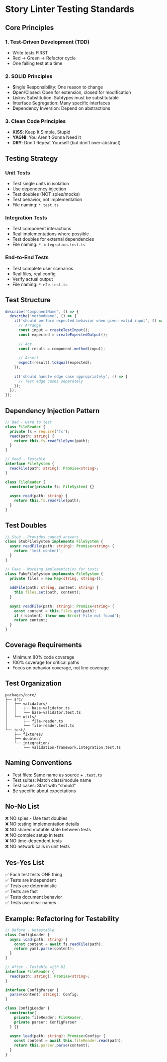 # Story Linter Testing Standards

## Core Principles

### 1. Test-Driven Development (TDD)
- Write tests FIRST
- Red → Green → Refactor cycle
- One failing test at a time

### 2. SOLID Principles
- **S**ingle Responsibility: One reason to change
- **O**pen/Closed: Open for extension, closed for modification
- **L**iskov Substitution: Subtypes must be substitutable
- **I**nterface Segregation: Many specific interfaces
- **D**ependency Inversion: Depend on abstractions

### 3. Clean Code Principles
- **KISS**: Keep It Simple, Stupid
- **YAGNI**: You Aren't Gonna Need It
- **DRY**: Don't Repeat Yourself (but don't over-abstract)

## Testing Strategy

### Unit Tests
- Test single units in isolation
- Use dependency injection
- Test doubles (NOT spies/mocks)
- Test behavior, not implementation
- File naming: `*.test.ts`

### Integration Tests
- Test component interactions
- Real implementations where possible
- Test doubles for external dependencies
- File naming: `*.integration.test.ts`

### End-to-End Tests
- Test complete user scenarios
- Real files, real config
- Verify actual output
- File naming: `*.e2e.test.ts`

## Test Structure

```typescript
describe('ComponentName', () => {
  describe('methodName', () => {
    it('should perform expected behavior when given valid input', () => {
      // Arrange
      const input = createTestInput();
      const expected = createExpectedOutput();
      
      // Act
      const result = component.method(input);
      
      // Assert
      expect(result).toEqual(expected);
    });
    
    it('should handle edge case appropriately', () => {
      // Test edge cases separately
    });
  });
});
```

## Dependency Injection Pattern

```typescript
// Bad - Hard to test
class FileReader {
  private fs = require('fs');
  read(path: string) {
    return this.fs.readFileSync(path);
  }
}

// Good - Testable
interface FileSystem {
  readFile(path: string): Promise<string>;
}

class FileReader {
  constructor(private fs: FileSystem) {}
  
  async read(path: string) {
    return this.fs.readFile(path);
  }
}
```

## Test Doubles

```typescript
// Stub - Provides canned answers
class StubFileSystem implements FileSystem {
  async readFile(path: string): Promise<string> {
    return 'test content';
  }
}

// Fake - Working implementation for tests
class FakeFileSystem implements FileSystem {
  private files = new Map<string, string>();
  
  addFile(path: string, content: string) {
    this.files.set(path, content);
  }
  
  async readFile(path: string): Promise<string> {
    const content = this.files.get(path);
    if (!content) throw new Error('File not found');
    return content;
  }
}
```

## Coverage Requirements

- Minimum 80% code coverage
- 100% coverage for critical paths
- Focus on behavior coverage, not line coverage

## Test Organization

```
packages/core/
├── src/
│   ├── validators/
│   │   ├── base-validator.ts
│   │   └── base-validator.test.ts
│   └── utils/
│       ├── file-reader.ts
│       └── file-reader.test.ts
└── test/
    ├── fixtures/
    ├── doubles/
    └── integration/
        └── validation-framework.integration.test.ts
```

## Naming Conventions

- Test files: Same name as source + `.test.ts`
- Test suites: Match class/module name
- Test cases: Start with "should"
- Be specific about expectations

## No-No List

❌ NO spies - Use test doubles  
❌ NO testing implementation details  
❌ NO shared mutable state between tests  
❌ NO complex setup in tests  
❌ NO time-dependent tests  
❌ NO network calls in unit tests  

## Yes-Yes List

✅ Each test tests ONE thing  
✅ Tests are independent  
✅ Tests are deterministic  
✅ Tests are fast  
✅ Tests document behavior  
✅ Tests use clear names  

## Example: Refactoring for Testability

```typescript
// Before - Untestable
class ConfigLoader {
  async load(path: string) {
    const content = await fs.readFile(path);
    return yaml.parse(content);
  }
}

// After - Testable with DI
interface FileReader {
  read(path: string): Promise<string>;
}

interface ConfigParser {
  parse(content: string): Config;
}

class ConfigLoader {
  constructor(
    private fileReader: FileReader,
    private parser: ConfigParser
  ) {}
  
  async load(path: string): Promise<Config> {
    const content = await this.fileReader.read(path);
    return this.parser.parse(content);
  }
}
```